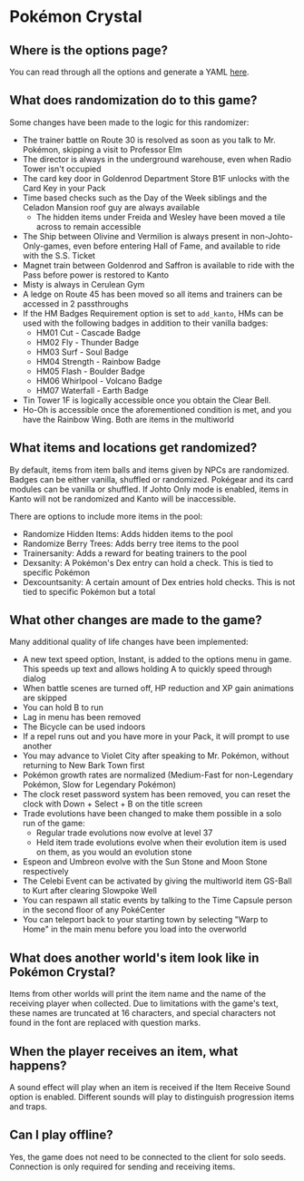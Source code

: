 # Pokémon Crystal

## Where is the options page?

You can read through all the options and generate a YAML [here](../player-options).

## What does randomization do to this game?

Some changes have been made to the logic for this randomizer:

- The trainer battle on Route 30 is resolved as soon as you talk to Mr. Pokémon, skipping a visit to Professor Elm
- The director is always in the underground warehouse, even when Radio Tower isn't occupied
- The card key door in Goldenrod Department Store B1F unlocks with the Card Key in your Pack
- Time based checks such as the Day of the Week siblings and the Celadon Mansion roof guy are always available
    - The hidden items under Freida and Wesley have been moved a tile across to remain accessible
- The Ship between Olivine and Vermilion is always present in non-Johto-Only-games, even before entering Hall of Fame,
  and available to
  ride with the S.S. Ticket
- Magnet train between Goldenrod and Saffron is available to ride with the Pass before power is restored to Kanto
- Misty is always in Cerulean Gym
- A ledge on Route 45 has been moved so all items and trainers can be accessed in 2 passthroughs
- If the HM Badges Requirement option is set to `add_kanto`, HMs can be used with the following badges in addition to
  their vanilla badges:
    - HM01 Cut - Cascade Badge
    - HM02 Fly - Thunder Badge
    - HM03 Surf - Soul Badge
    - HM04 Strength - Rainbow Badge
    - HM05 Flash - Boulder Badge
    - HM06 Whirlpool - Volcano Badge
    - HM07 Waterfall - Earth Badge
- Tin Tower 1F is logically accessible once you obtain the Clear Bell.
- Ho-Oh is accessible once the aforementioned condition is met, and you have the Rainbow Wing. Both are items in the
  multiworld

## What items and locations get randomized?

By default, items from item balls and items given by NPCs are randomized.
Badges can be either vanilla, shuffled or randomized. Pokégear and its card modules can be vanilla or shuffled.
If Johto Only mode is enabled, items in Kanto will not be randomized and Kanto will be inaccessible.

There are options to include more items in the pool:

- Randomize Hidden Items: Adds hidden items to the pool
- Randomize Berry Trees: Adds berry tree items to the pool
- Trainersanity: Adds a reward for beating trainers to the pool
- Dexsanity: A Pokémon's Dex entry can hold a check. This is tied to specific Pokémon
- Dexcountsanity: A certain amount of Dex entries hold checks. This is not tied to specific Pokémon but a total

## What other changes are made to the game?

Many additional quality of life changes have been implemented:

- A new text speed option, Instant, is added to the options menu in game. This speeds up text and allows holding A to
  quickly speed through dialog
- When battle scenes are turned off, HP reduction and XP gain animations are skipped
- You can hold B to run
- Lag in menu has been removed
- The Bicycle can be used indoors
- If a repel runs out and you have more in your Pack, it will prompt to use another
- You may advance to Violet City after speaking to Mr. Pokémon, without returning to New Bark Town first
- Pokémon growth rates are normalized (Medium-Fast for non-Legendary Pokémon, Slow for Legendary Pokémon)
- The clock reset password system has been removed, you can reset the clock with Down + Select + B on the title screen
- Trade evolutions have been changed to make them possible in a solo run of the game:
    - Regular trade evolutions now evolve at level 37
    - Held item trade evolutions evolve when their evolution item is used on them, as you would an evolution stone
- Espeon and Umbreon evolve with the Sun Stone and Moon Stone respectively
- The Celebi Event can be activated by giving the multiworld item GS-Ball to Kurt after clearing Slowpoke Well
- You can respawn all static events by talking to the Time Capsule person in the second floor of any PokéCenter
- You can teleport back to your starting town by selecting "Warp to Home" in the main menu before you load into the
  overworld

## What does another world's item look like in Pokémon Crystal?

Items from other worlds will print the item name and the name of the receiving player when collected. Due to
limitations with the game's text, these names are truncated at 16 characters, and special characters not found in the
font are replaced with question marks.

## When the player receives an item, what happens?

A sound effect will play when an item is received if the Item Receive Sound option is enabled. Different sounds will
play to distinguish progression items and traps.

## Can I play offline?

Yes, the game does not need to be connected to the client for solo seeds. Connection is only required for sending and
receiving items.
